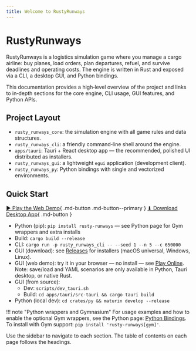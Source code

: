 ```yaml
---
title: Welcome to RustyRunways
---
```


# RustyRunways

RustyRunways is a logistics simulation game where you manage a cargo airline: buy planes, load orders, plan departures, refuel, and survive deadlines and operating costs. The engine is written in Rust and exposed via a CLI, a desktop GUI, and Python bindings.

This documentation provides a high‑level overview of the project and links to in‑depth sections for the core engine, CLI usage, GUI features, and Python APIs.

## Project Layout

- `rusty_runways_core`: the simulation engine with all game rules and data structures.
- `rusty_runways_cli`: a friendly command‑line shell around the engine.
- `apps/tauri`: Tauri + React desktop app — the recommended, polished UI distributed as installers.
- `rusty_runways_gui`: a lightweight `egui` application (development client).
- `rusty_runways_py`: Python bindings with single and vectorized environments.

## Quick Start

[▶ Play the Web Demo](demo.md){ .md-button .md-button--primary }
[⬇ Download Desktop App](releases.md){ .md-button }

- Python (pip): `pip install rusty-runways` — see Python page for Gym wrappers and extra installs
- Build: `cargo build --release`
- CLI: `cargo run -p rusty_runways_cli -- --seed 1 --n 5 --c 650000`
- GUI (download): see [Releases](releases.md) for installers (macOS universal, Windows, Linux).
- GUI (web demo): try it in your browser — no install — see [Play Online](demo.md). Note: save/load and YAML scenarios are only available in Python, Tauri desktop, or native Rust.
- GUI (from source):
  - Dev: `scripts/dev_tauri.sh`
  - Build: `cd apps/tauri/src-tauri && cargo tauri build`
- Python (local dev): `cd crates/py && maturin develop --release`

!!! note "Python wrappers and Gymnasium"
    For usage examples and how to enable the optional Gym wrappers, see the Python page: [Python Bindings](python/index.md). To install with Gym support: `pip install 'rusty-runways[gym]'`.

Use the sidebar to navigate to each section. The table of contents on each page follows the headings.
